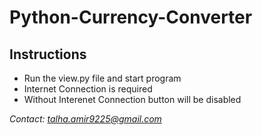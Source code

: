# Python-Currency-Converter
 ## Instructions
 - Run the view.py file and start program
 - Internet Connection is required
 - Without Interenet Connection button will be disabled
 
 *Contact: talha.amir9225@gmail.com*
